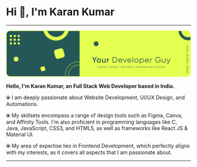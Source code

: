 <h1 align="left">Hi 👋, I'm Karan Kumar</h1>
<hr></hr>

<p align="left"> <img src="/02-assets/Github-banner.png" alt="karandeveloper" /> </p>

<p align="left"><b>Hello, I'm Karan Kumar, an Full Stack Web Developer based in India.</b></p>


⦿ I am deeply passionate about Website Development, UI/UX Design, and Automations.

⦿ My skillsets encompass a range of design tools such as Figma, Canva, and Affinity Tools. I'm also proficient in programming languages like C, Java, JavaScript, CSS3, and HTML5, as well as frameworks like React JS & Material UI.

⦿ My area of expertise lies in Frontend Development, which perfectly aligns with my interests, as it covers all aspects that I am passionate about.
<hr></hr>
